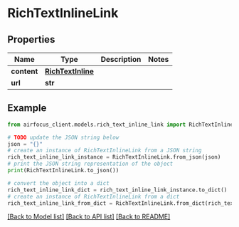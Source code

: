 # RichTextInlineLink


## Properties

Name | Type | Description | Notes
------------ | ------------- | ------------- | -------------
**content** | [**RichTextInline**](RichTextInline.md) |  | 
**url** | **str** |  | 

## Example

```python
from airfocus_client.models.rich_text_inline_link import RichTextInlineLink

# TODO update the JSON string below
json = "{}"
# create an instance of RichTextInlineLink from a JSON string
rich_text_inline_link_instance = RichTextInlineLink.from_json(json)
# print the JSON string representation of the object
print(RichTextInlineLink.to_json())

# convert the object into a dict
rich_text_inline_link_dict = rich_text_inline_link_instance.to_dict()
# create an instance of RichTextInlineLink from a dict
rich_text_inline_link_from_dict = RichTextInlineLink.from_dict(rich_text_inline_link_dict)
```
[[Back to Model list]](../README.md#documentation-for-models) [[Back to API list]](../README.md#documentation-for-api-endpoints) [[Back to README]](../README.md)


